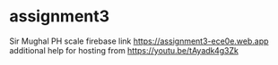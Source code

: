# assignment3
Sir Mughal PH scale firebase link  https://assignment3-ece0e.web.app 
additional help for hosting from https://youtu.be/tAyadk4g3Zk 

